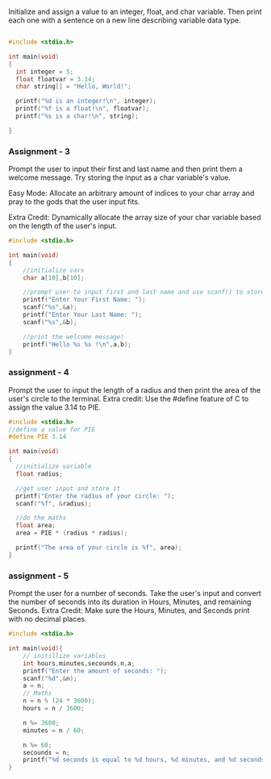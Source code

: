 Initialize and assign a value to an integer, float, and char variable. Then print each one with a sentence on a new line describing variable data type.

```c

#include <stdio.h>

int main(void)
{
  int integer = 5;
  float floatvar = 3.14;
  char string[] = "Hello, World!";

  printf("%d is an integer!\n", integer);
  printf("%f is a float!\n", floatvar);
  printf("%s is a char!\n", string);

}
```

### Assignment - 3

Prompt the user to input their first and last name and then print 
them a welcome message. Try storing the input as a char variable's 
value.

Easy Mode: Allocate an arbitrary amount of indices to your char array and pray to the gods that the user input fits.

Extra Credit: Dynamically allocate the array size of your char variable based on the length of the user's input.

```c
#include <stdio.h>

int main(void)
{
    //initialize vars
    char a[10],b[10];

    //prompt user to input first and last name and use scanf() to store those to the initiliazed vars
    printf("Enter Your First Name: ");
    scanf("%s",&a);
    printf("Enter Your Last Name: ");
    scanf("%s",&b);

    //print the welcome message!
    printf("Hello %s %s !\n",a,b);
}
```

### assignment - 4

Prompt the user to input the length of a radius and then print the area of the user's circle to the terminal.
Extra credit: Use the #define feature of C to assign the value 3.14 to PIE.

```c
#include <stdio.h>
//define a value for PIE
#define PIE 3.14

int main(void)
{
  //initialize variable
  float radius;

  //get user input and store it
  printf("Enter the radius of your circle: ");
  scanf("%f", &radius);

  //do the maths
  float area;
  area = PIE * (radius * radius);

  printf("The area of your circle is %f", area);
}
```

###  assignment - 5
Prompt the user for a number of seconds. Take the user's input and convert the number of seconds into its duration in Hours, Minutes, and remaining Seconds.
Extra Credit: Make sure the Hours, Minutes, and Seconds print with no decimal places.

```c
#include <stdio.h>

int main(void){
    // initillize variables
    int hours,minutes,secounds,n,a;
    printf("Enter the amount of seconds: ");
    scanf("%d",&n);
    a = n;
    // Maths
    n = n % (24 * 3600);
    hours = n / 3600;

    n %= 3600;
    minutes = n / 60;

    n %= 60;
    secounds = n;
    printf("%d seconds is equal to %d hours, %d minutes, and %d seconds.#",a,hours,minutes,secounds);
}
```
